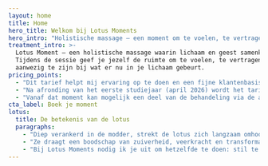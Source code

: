 ```yaml
---
layout: home
title: Home
hero_title: Welkom bij Lotus Moments
hero_intro: "Holistische massage – een moment om te voelen, te vertragen en te openen voor wat je lichaam je vertelt."
treatment_intro: >-
  Lotus Moment – een holistische massage waarin lichaam en geest samenkomen.
  Tijdens de sessie geef je jezelf de ruimte om te voelen, te vertragen en bewust
  aanwezig te zijn bij wat er nu in je lichaam gebeurt.
pricing_points:
  - "Dit tarief helpt mij ervaring op te doen en een fijne klantenbasis op te bouwen."
  - "Na afronding van het eerste studiejaar (april 2026) wordt het tarief rond 80 EUR per sessie."
  - "Vanaf dat moment kan mogelijk een deel van de behandeling via de aanvullende zorgverzekering vergoed worden."
cta_label: Boek je moment
lotus:
  title: De betekenis van de lotus
  paragraphs:
    - "Diep verankerd in de modder, strekt de lotus zich langzaam omhoog naar het licht. Haar bloem ontvouwt zich zachtjes, opent zich in de zon en sluit zich weer bij de nacht, trouw aan haar eigen ritme."
    - "Ze draagt een boodschap van zuiverheid, veerkracht en transformatie: zelfs uit de moeilijkste omstandigheden kan iets moois ontstaan."
    - "Bij Lotus Moments nodig ik je uit om hetzelfde te doen: stil te worden, te voelen en jezelf de ruimte te geven om te ontvouwen, zoals de lotus dat doet."
---
```

